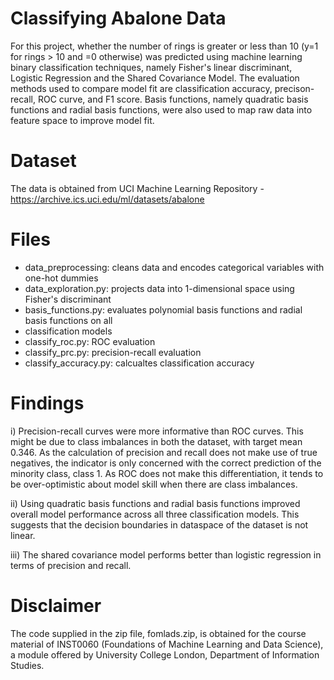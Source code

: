 # Classifying Abalone Data
For this project, whether the number of rings is greater or less than 10 (y=1 for rings > 10 and =0 otherwise) was predicted using machine learning binary classification techniques, namely Fisher's linear discriminant, Logistic Regression and the Shared Covariance Model. The evaluation methods used to compare model fit are classification accuracy, precison-recall, ROC curve, and F1 score. Basis functions, namely quadratic basis functions and radial basis functions, were also used to map raw data into feature space to improve model fit. 

# Dataset 
The data is obtained from UCI Machine Learning Repository - https://archive.ics.uci.edu/ml/datasets/abalone

# Files
* data_preprocessing: cleans data and encodes categorical variables with one-hot dummies   
* data_exploration.py: projects data into 1-dimensional space using Fisher's discriminant  
* basis_functions.py: evaluates polynomial basis functions and radial basis functions on all 
* classification models  
* classify_roc.py: ROC evaluation  
* classify_prc.py: precision-recall evaluation  
* classify_accuracy.py: calcualtes classification accuracy  

# Findings
i) Precision-recall curves were more informative than ROC curves. This might be due to class imbalances in both the dataset, with target mean 0.346. As the calculation of precision and recall does not make use of true negatives, the indicator is only concerned with the correct prediction of the minority class, class 1. As ROC does not make this differentiation, it tends to be over-optimistic about model skill when there are class imbalances.

ii) Using quadratic basis functions and radial basis functions improved overall model performance across all three classification models. This suggests that the decision boundaries in dataspace of the dataset is not linear. 

iii) The shared covariance model performs better than logistic regression in terms of precision and recall. 

# Disclaimer
The code supplied in the zip file, fomlads.zip, is obtained for the course material of INST0060 (Foundations of Machine Learning and Data Science), a module offered by University College London, Department of Information Studies. 


